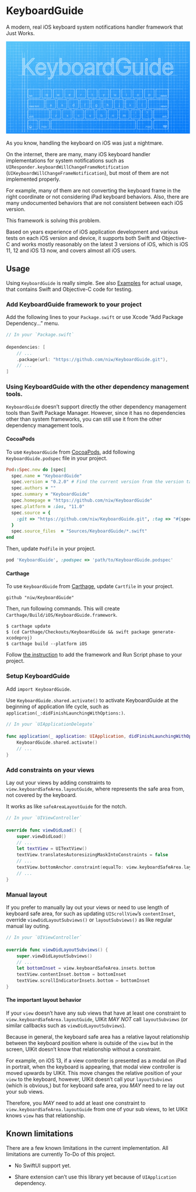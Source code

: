 # KeyboardGuide

A modern, real iOS keyboard system notifications handler framework that Just Works.

![KeyboardGuide](Resources/KeyboardGuide.png)

As you know, handling the keyboard on iOS was just a nightmare.

On the internet, there are many, many iOS keyboard handler implementations for system notifications such as `UIResponder.keyboardWillChangeFrameNotification` (`UIKeyboardWillChangeFrameNotification`), but most of them are not implemented properly.

For example, many of them are not converting the keyboard frame in the right coordinate or not considering iPad keyboard behaviors.
Also, there are many undocumented behaviors that are not consistent between each iOS version.

This framework is solving this problem.

Based on years experience of iOS application development and various tests on each iOS version and device, it supports both Swift and Objective-C and works mostly reasonably on the latest 3 versions of iOS, which is iOS 11, 12 and iOS 13 now, and covers almost all iOS users.

## Usage

Using `KeyboardGuide` is really simple. See also [Examples](Examples/) for actual usage, that contains Swift and Objective-C code for testing.

### Add KeyboardGuide framework to your project

Add the following lines to your `Package.swift` or use Xcode “Add Package Dependency…” menu.

```swift
// In your `Package.swift`

dependencies: [
    // ...
    .package(url: "https://github.com/niw/KeyboardGuide.git"),
    // ...
]
```

### Using KeyboardGuide with the other dependency management tools.

`KeyboardGuide` doesn’t support directly the other dependency management tools than Swift Package Manager.
However, since it has no dependencies other than system frameworks, you can still use it from the other dependency management tools.

#### CocoaPods

To use `KeyboardGuide` from [CocoaPods](https://cocoapods.org/), add following `KeyboardGuide.podspec` file in your project.

```ruby
Pod::Spec.new do |spec|
  spec.name = "KeyboardGuide"
  spec.version = "0.2.0" # Find the current version from the version tags.
  spec.authors = ""
  spec.summary = "KeyboardGuide"
  spec.homepage = "https://github.com/niw/KeyboardGuide"
  spec.platform = :ios, "11.0"
  spec.source = {
    :git => "https://github.com/niw/KeyboardGuide.git", :tag => "#{spec.version}"
  }
  spec.source_files  = "Sources/KeyboardGuide/*.swift"
end
```

Then, update `Podfile` in your project.

```ruby
pod 'KeyboardGuide', :podspec => 'path/to/KeyboardGuide.podspec'
```

#### Carthage

To use `KeyboardGuide` from [Carthage](https://github.com/Carthage/Carthage), update `Cartfile` in your project.

```
github "niw/KeyboardGuide"
```

Then, run following commands. This will create `Carthage/Build/iOS/KeyboardGuide.framework`.

```
$ carthage update
$ (cd Carthage/Checkouts/KeyboardGuide && swift package generate-xcodeproj)
$ carthage build --platform iOS
```

Follow [the instruction](https://github.com/Carthage/Carthage#if-youre-building-for-ios-tvos-or-watchos) to add the framework and Run Script phase to your project.

### Setup KeyboardGuide

Add `import KeyboardGuide`.

Use `KeyboardGuide.shared.activate()` to activate KeyboardGuide at the beginning of application life cycle, such as `application(_:didFinishLaunchingWithOptions:)`.

```swift
// In your `UIApplicationDelegate`

func application(_ application: UIApplication, didFinishLaunchingWithOptions launchOptions: [UIApplication.LaunchOptionsKey: Any]?) -> Bool {
    KeyboardGuide.shared.activate()
    // ...
}
```

### Add constraints on your views

Lay out your views by adding constraints to `view.keyboardSafeArea.layoutGuide`, where represents the safe area from, not covered by the keyboard.

It works as like `safeAreaLayoutGuide` for the notch.

```swift
// In your `UIViewController`

override func viewDidLoad() {
    super.viewDidLoad()
    // ...
    let textView = UITextView()
    textView.translatesAutoresizingMaskIntoConstraints = false
    // ...
    textView.bottomAnchor.constraint(equalTo: view.keyboardSafeArea.layoutGuide.bottomAnchor).isActive = true
    // ...
}
```

### Manual layout

If you prefer to manually lay out your views or need to use length of keyboard safe area, for such as updating `UIScrollView`’s `contentInset`, override `viewDidLayoutSubviews()` or `layoutSubviews()` as like regular manual lay outing.

```swift
// In your `UIViewController`

override func viewDidLayoutSubviews() {
    super.viewDidLayoutSubviews()
    // ...
    let bottomInset = view.keyboardSafeArea.insets.bottom
    textView.contentInset.bottom = bottomInset
    textView.scrollIndicatorInsets.bottom = bottomInset
}
```

#### The important layout behavior

If your `view` doesn’t have any sub views that have at least one constraint to `view.keyboardSafeArea.layoutGuide`, UIKit _MAY NOT_ call `layoutSubviews` (or similar callbacks such as `viewDidLayoutSubviews`).

Because in general, the keyboard safe area has a relative layout relationship between the keyboard position where is outside of the `view` but in the screen, UIKit doesn’t know that relationship without a constraint.

For example, on iOS 13, if a view controller is presented as a modal on iPad in portrait, when the keyboard is appearing, that modal view controller is moved upwards by UIKit.
This move changes the relative position of your `view` to the keyboard, however, UIKit doesn’t call your `layoutSubviews` (which is obvious,) but for keyboard safe area, you _MAY_ need to re lay out your sub views.

Therefore, you _MAY_ need to add at least one constraint to `view.keyboardSafeArea.layoutGuide` from one of your sub views, to let UIKit knows `view` has that relationship.

## Known limitations

There are a few known limitations in the current implementation.
All limitations are currently To-Do of this project.

- No SwiftUI support yet.

- Share extension can’t use this library yet because of `UIApplication` dependency.

